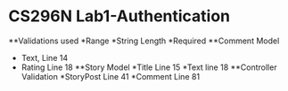 # CS296N Lab1-Authentication
**Validations used
*Range
*String Length
*Required
**Comment Model
* Text, Line 14
* Rating Line 18
**Story Model
*Title Line 15
*Text line 18
**Controller Validation
*StoryPost Line 41
*Comment Line 81
  
